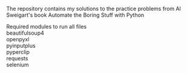 The repository contains my solutions to the practice problems from Al Sweigart's book Automate the Boring Stuff with Python  
  
Required modules to run all files  
beautifulsoup4  
openpyxl  
pyinputplus  
pyperclip  
requests  
selenium
